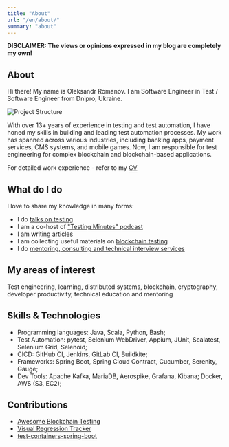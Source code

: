 ```yaml
---
title: "About"
url: "/en/about/"
summary: "about"
---
```


**DISCLAIMER: The views or opinions expressed in my blog are completely my own!**

## About

Hi there! My name is Oleksandr Romanov. I am Software Engineer in Test / Software Engineer from Dnipro, Ukraine.

![Project Structure](/img/me.png)

With over 13+ years of experience in testing and test automation, I have honed my skills in building and leading test automation processes. My work has spanned across various industries, including banking apps, payment services, CMS systems, and mobile games. Now, I am responsible for test engineering for complex blockchain and blockchain-based applications.

For detailed work experience - refer to my [CV](https://docs.google.com/document/d/e/2PACX-1vTbHDlOtD7pCFNlM4R-cjLY-mkxiFxh6XJ1wv_ewT8a-wlJ_gmhCueuLajVextzXdNIVZ-BnuKBCJdB/pub)

## What do I do

I love to share my knowledge in many forms:
- I do [talks on testing](https://testengineeringnotes.com/talks/)
- I am a co-host of ["Testing Minutes" podcast](https://youtu.be/jcbc1YOSHT8?si=d7siLc83FfrfGcNS)
- I am writing [articles](https://www.getxray.app/blog/testability-in-the-software-development-lifecycle)
- I am collecting useful materials on [blockchain testing](https://github.com/alexromanov/awesome-blockchain-testing)
- I do [mentoring, consulting and technical interview services](https://www.linkedin.com/in/oleksandr-romanov/details/recommendations/?detailScreenTabIndex=0)

## My areas of interest

Test engineering, learning, distributed systems, blockchain, cryptography, developer productivity, technical education and mentoring

## Skills & Technologies 

- Programming languages: Java, Scala, Python, Bash; 
- Test Automation: pytest, Selenium WebDriver, Appium, JUnit, Scalatest, Selenium Grid, Selenoid;
- CICD: GitHub CI, Jenkins, GitLab CI, Buildkite;
- Frameworks: Spring Boot, Spring Cloud Contract, Cucumber, Serenity, Gauge;
- Dev Tools: Apache Kafka, MariaDB, Aerospike, Grafana, Kibana; Docker, AWS (S3, EC2);

## Contributions

- [Awesome Blockchain Testing](https://github.com/alexromanov/awesome-blockchain-testing)
- [Visual Regression Tracker](https://github.com/Visual-Regression-Tracker/sdk-java)
- [test-containers-spring-boot](https://github.com/Playtika/testcontainers-spring-boot)